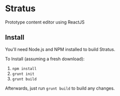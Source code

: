 Stratus
=======

Prototype content editor using ReactJS

Install
-------

You'll need Node.js and NPM installed to build Stratus.

To Install (assuming a fresh download):

1. `npm install`
2. `grunt init`
3. `grunt build`

Afterwards, just run `grunt build` to build any changes.